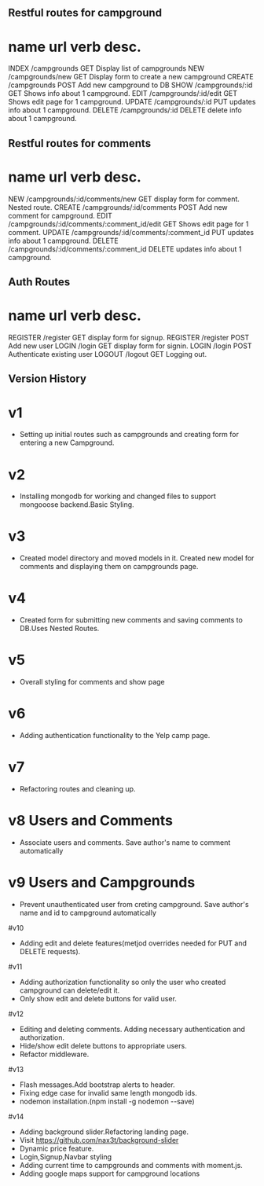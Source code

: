 ## Restful routes for campground
name    url                     verb        desc.
===============================================================================
INDEX   /campgrounds            GET         Display list of campgrounds
NEW     /campgrounds/new        GET         Display form to create a new campground
CREATE  /campgrounds            POST        Add new campground to DB
SHOW    /campgrounds/:id        GET         Shows info about 1 campground.
EDIT    /campgrounds/:id/edit   GET         Shows edit page for 1 campground.
UPDATE  /campgrounds/:id        PUT         updates info about 1 campground.
DELETE  /campgrounds/:id        DELETE      delete info about 1 campground.

## Restful routes for comments
name    url                                         verb                desc.
===============================================================================
NEW     /campgrounds/:id/comments/new               GET         display form for comment. Nested route.
CREATE  /campgrounds/:id/comments                   POST        Add new comment for campground.
EDIT    /campgrounds/:id/comments/:comment_id/edit  GET         Shows edit page for 1 comment.
UPDATE  /campgrounds/:id/comments/:comment_id       PUT         updates info about 1 campground.
DELETE  /campgrounds/:id/comments/:comment_id       DELETE      updates info about 1 campground.


## Auth Routes
name            url                     verb                desc.
===============================================================================
REGISTER        /register               GET             display form for signup.
REGISTER        /register               POST            Add new user
LOGIN           /login                  GET             display form for signin.
LOGIN           /login                  POST            Authenticate existing user
LOGOUT          /logout                 GET             Logging out.


## Version History

# v1
* Setting up initial routes such as campgrounds and creating form for entering a new Campground.
 
# v2
* Installing mongodb for working and changed files to support mongooose backend.Basic Styling.

# v3
*  Created model directory and moved models in it. Created new model for comments and displaying them on campgrounds page.

# v4
* Created form for submitting new comments and saving comments to DB.Uses Nested Routes.

# v5
* Overall styling for comments and show page

# v6
* Adding authentication functionality to the Yelp camp page.

# v7
* Refactoring routes and cleaning up.

# v8 Users and Comments
* Associate users and comments. Save author's name to comment automatically

# v9 Users and Campgrounds
* Prevent unauthenticated user from creting campground. Save author's name and id to campground automatically

#v10
* Adding edit and delete features(metjod overrides needed for PUT and DELETE requests).

#v11
* Adding authorization functionality so only the user who created campground can delete/edit it.
* Only show edit and delete buttons for valid user.


#v12
* Editing and deleting comments. Adding necessary authentication and authorization. 
* Hide/show edit delete buttons to appropriate users.
* Refactor middleware.

#v13
* Flash messages.Add bootstrap alerts to header.
* Fixing edge case for invalid same length mongodb ids.
* nodemon installation.(npm install -g nodemon --save)

#v14
* Adding background slider.Refactoring landing page.
* Visit https://github.com/nax3t/background-slider
* Dynamic price feature.
* Login,Signup,Navbar styling
* Adding current time to campgrounds and comments with moment.js.
* Adding google maps support for campground locations






